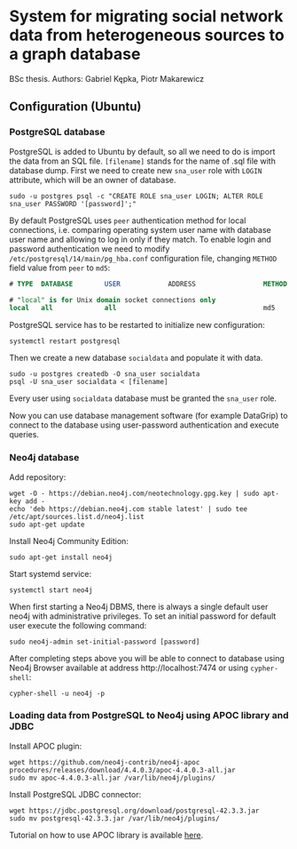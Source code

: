 # System for migrating social network data from heterogeneous sources to a graph database

BSc thesis. Authors: Gabriel Kępka, Piotr Makarewicz

## Configuration (Ubuntu)

### PostgreSQL database

PostgreSQL is added to Ubuntu by default, so all we need to do is import the data from an SQL file. `[filename]` stands for the name of .sql file with database dump. First we need to create new `sna_user` role with `LOGIN` attribute, which will be an owner of database.

```shell
sudo -u postgres psql -c "CREATE ROLE sna_user LOGIN; ALTER ROLE sna_user PASSWORD '[password]';"
```
By default PostgreSQL uses `peer` authentication method for local connections, i.e. comparing operating system user name with database user name and allowing to log in only if they match. To enable login and password authentication we need to modify `/etc/postgresql/14/main/pg_hba.conf` configuration file, changing `METHOD` field value from `peer` to `md5`:

```sql
# TYPE  DATABASE        USER            ADDRESS                 METHOD

# "local" is for Unix domain socket connections only
local   all             all                                     md5
```
PostgreSQL service has to be restarted to initialize new configuration:
```shell
systemctl restart postgresql
```
Then we create a new database `socialdata` and populate it with data. 

```
sudo -u postgres createdb -O sna_user socialdata
psql -U sna_user socialdata < [filename]
```
Every user using `socialdata` database must be granted the `sna_user` role.

Now you can use database management software (for example DataGrip) to connect to the database using user-password authentication and execute queries.

### Neo4j database

Add repository:
```shell
wget -O - https://debian.neo4j.com/neotechnology.gpg.key | sudo apt-key add -
echo 'deb https://debian.neo4j.com stable latest' | sudo tee /etc/apt/sources.list.d/neo4j.list
sudo apt-get update
```

Install Neo4j Community Edition:
```shell
sudo apt-get install neo4j
```

Start systemd service:
```shell
systemctl start neo4j
```

When first starting a Neo4j DBMS, there is always a single default user neo4j with administrative privileges. To set an initial password for default user execute the following command:
```shell
sudo neo4j-admin set-initial-password [password]
```

After completing steps above you will be able to connect to database using Neo4j Browser available at address http://localhost:7474 or using `cypher-shell`:
```shell
cypher-shell -u neo4j -p
```

### Loading data from PostgreSQL to Neo4j using APOC library and JDBC

Install APOC plugin:
```shell
wget https://github.com/neo4j-contrib/neo4j-apoc procedures/releases/download/4.4.0.3/apoc-4.4.0.3-all.jar
sudo mv apoc-4.4.0.3-all.jar /var/lib/neo4j/plugins/
```

Install PostgreSQL JDBC connector:
```shell
wget https://jdbc.postgresql.org/download/postgresql-42.3.3.jar
sudo mv postgresql-42.3.3.jar /var/lib/neo4j/plugins/
```
 
Tutorial on how to use APOC library is available [here](https://www.youtube.com/watch?v=e8UfOHJngQA&list=PL9Hl4pk2FsvXEww23lDX_owoKoqqBQpdq&index=5).
